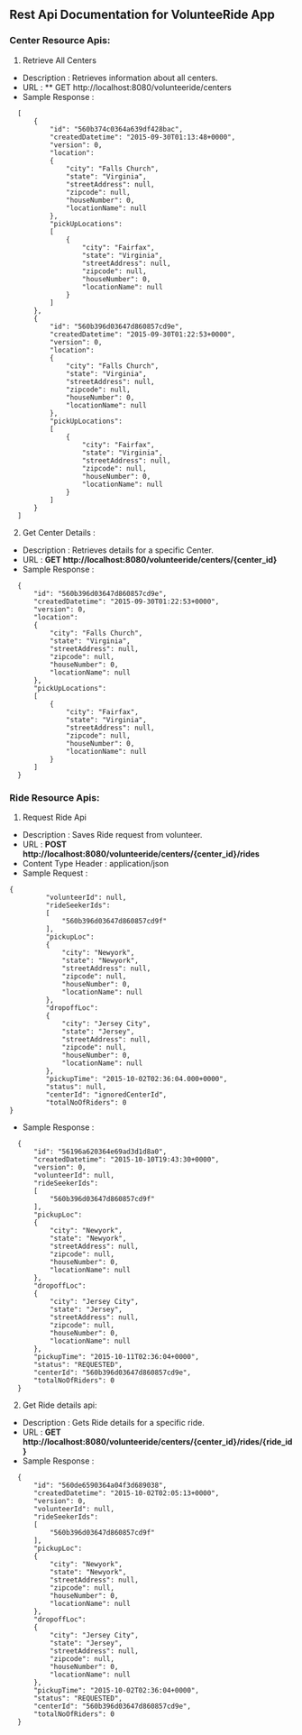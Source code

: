 
## Rest Api Documentation for VolunteeRide App

### Center Resource Apis:

1. Retrieve All Centers
  * Description : Retrieves information about all centers.
  * URL : ** GET http://localhost:8080/volunteeride/centers
  * Sample Response : 
  ```
    [
        {
            "id": "560b374c0364a639df428bac",
            "createdDatetime": "2015-09-30T01:13:48+0000",
            "version": 0,
            "location":
            {
                "city": "Falls Church",
                "state": "Virginia",
                "streetAddress": null,
                "zipcode": null,
                "houseNumber": 0,
                "locationName": null
            },
            "pickUpLocations":
            [
                {
                    "city": "Fairfax",
                    "state": "Virginia",
                    "streetAddress": null,
                    "zipcode": null,
                    "houseNumber": 0,
                    "locationName": null
                }
            ]
        },
        {
            "id": "560b396d03647d860857cd9e",
            "createdDatetime": "2015-09-30T01:22:53+0000",
            "version": 0,
            "location":
            {
                "city": "Falls Church",
                "state": "Virginia",
                "streetAddress": null,
                "zipcode": null,
                "houseNumber": 0,
                "locationName": null
            },
            "pickUpLocations":
            [
                {
                    "city": "Fairfax",
                    "state": "Virginia",
                    "streetAddress": null,
                    "zipcode": null,
                    "houseNumber": 0,
                    "locationName": null
                }
            ]
        }
    ]
  ```
2. Get Center Details :
  * Description : Retrieves details for a specific Center.
  * URL : **GET http://localhost:8080/volunteeride/centers/{center_id}**
  * Sample Response : 
  ```
    {
        "id": "560b396d03647d860857cd9e",
        "createdDatetime": "2015-09-30T01:22:53+0000",
        "version": 0,
        "location":
        {
            "city": "Falls Church",
            "state": "Virginia",
            "streetAddress": null,
            "zipcode": null,
            "houseNumber": 0,
            "locationName": null
        },
        "pickUpLocations":
        [
            {
                "city": "Fairfax",
                "state": "Virginia",
                "streetAddress": null,
                "zipcode": null,
                "houseNumber": 0,
                "locationName": null
            }
        ]
    }
  ```

### Ride Resource Apis:

1. Request Ride Api
  * Description : Saves Ride request from volunteer.
  * URL : **POST http://localhost:8080/volunteeride/centers/{center_id}/rides**
  * Content Type Header : application/json
  * Sample Request :
  ```
  {
           "volunteerId": null,
           "rideSeekerIds":
           [
               "560b396d03647d860857cd9f"
           ],
           "pickupLoc":
           {
               "city": "Newyork",
               "state": "Newyork",
               "streetAddress": null,
               "zipcode": null,
               "houseNumber": 0,
               "locationName": null
           },
           "dropoffLoc":
           {
               "city": "Jersey City",
               "state": "Jersey",
               "streetAddress": null,
               "zipcode": null,
               "houseNumber": 0,
               "locationName": null
           },
           "pickupTime": "2015-10-02T02:36:04.000+0000",
           "status": null,
           "centerId": "ignoredCenterId",
           "totalNoOfRiders": 0
  }
  ```
  * Sample Response :
  ```
    {
        "id": "56196a620364e69ad3d1d8a0",
        "createdDatetime": "2015-10-10T19:43:30+0000",
        "version": 0,
        "volunteerId": null,
        "rideSeekerIds":
        [
            "560b396d03647d860857cd9f"
        ],
        "pickupLoc":
        {
            "city": "Newyork",
            "state": "Newyork",
            "streetAddress": null,
            "zipcode": null,
            "houseNumber": 0,
            "locationName": null
        },
        "dropoffLoc":
        {
            "city": "Jersey City",
            "state": "Jersey",
            "streetAddress": null,
            "zipcode": null,
            "houseNumber": 0,
            "locationName": null
        },
        "pickupTime": "2015-10-11T02:36:04+0000",
        "status": "REQUESTED",
        "centerId": "560b396d03647d860857cd9e",
        "totalNoOfRiders": 0
    }
  ```
2. Get Ride details api:
  * Description : Gets Ride details for a specific ride.
  * URL : **GET http://localhost:8080/volunteeride/centers/{center_id}/rides/{ride_id}**
  * Sample Response :
  ```
    {
        "id": "560de6590364a04f3d689038",
        "createdDatetime": "2015-10-02T02:05:13+0000",
        "version": 0,
        "volunteerId": null,
        "rideSeekerIds":
        [
            "560b396d03647d860857cd9f"
        ],
        "pickupLoc":
        {
            "city": "Newyork",
            "state": "Newyork",
            "streetAddress": null,
            "zipcode": null,
            "houseNumber": 0,
            "locationName": null
        },
        "dropoffLoc":
        {
            "city": "Jersey City",
            "state": "Jersey",
            "streetAddress": null,
            "zipcode": null,
            "houseNumber": 0,
            "locationName": null
        },
        "pickupTime": "2015-10-02T02:36:04+0000",
        "status": "REQUESTED",
        "centerId": "560b396d03647d860857cd9e",
        "totalNoOfRiders": 0
    }
  ```
  
